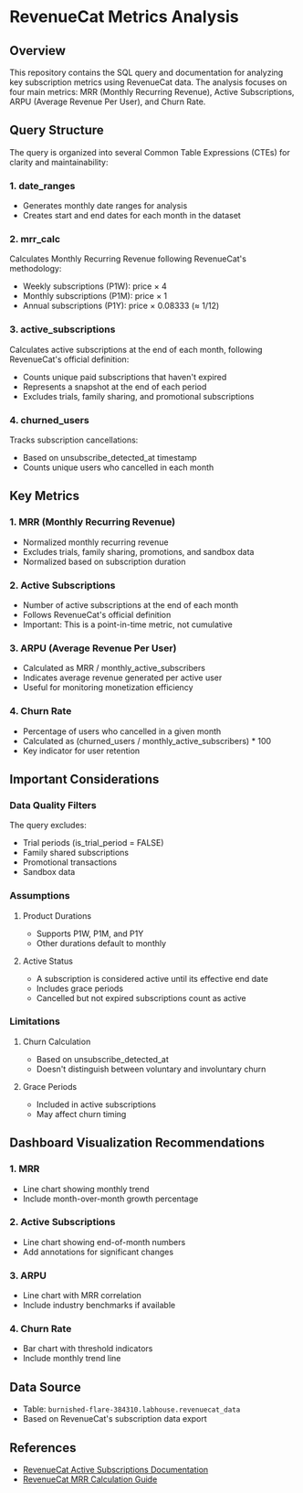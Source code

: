 # RevenueCat Metrics Analysis

## Overview
This repository contains the SQL query and documentation for analyzing key subscription metrics using RevenueCat data. The analysis focuses on four main metrics: MRR (Monthly Recurring Revenue), Active Subscriptions, ARPU (Average Revenue Per User), and Churn Rate.

## Query Structure
The query is organized into several Common Table Expressions (CTEs) for clarity and maintainability:

### 1. date_ranges
- Generates monthly date ranges for analysis
- Creates start and end dates for each month in the dataset

### 2. mrr_calc
Calculates Monthly Recurring Revenue following RevenueCat's methodology:
- Weekly subscriptions (P1W): price × 4
- Monthly subscriptions (P1M): price × 1
- Annual subscriptions (P1Y): price × 0.08333 (≈ 1/12)

### 3. active_subscriptions
Calculates active subscriptions at the end of each month, following RevenueCat's official definition:
- Counts unique paid subscriptions that haven't expired
- Represents a snapshot at the end of each period
- Excludes trials, family sharing, and promotional subscriptions

### 4. churned_users
Tracks subscription cancellations:
- Based on unsubscribe_detected_at timestamp
- Counts unique users who cancelled in each month

## Key Metrics

### 1. MRR (Monthly Recurring Revenue)
- Normalized monthly recurring revenue
- Excludes trials, family sharing, promotions, and sandbox data
- Normalized based on subscription duration

### 2. Active Subscriptions
- Number of active subscriptions at the end of each month
- Follows RevenueCat's official definition
- Important: This is a point-in-time metric, not cumulative

### 3. ARPU (Average Revenue Per User)
- Calculated as MRR / monthly_active_subscribers
- Indicates average revenue generated per active user
- Useful for monitoring monetization efficiency

### 4. Churn Rate
- Percentage of users who cancelled in a given month
- Calculated as (churned_users / monthly_active_subscribers) * 100
- Key indicator for user retention

## Important Considerations

### Data Quality Filters
The query excludes:
- Trial periods (is_trial_period = FALSE)
- Family shared subscriptions
- Promotional transactions
- Sandbox data

### Assumptions
1. Product Durations
   - Supports P1W, P1M, and P1Y
   - Other durations default to monthly

2. Active Status
   - A subscription is considered active until its effective end date
   - Includes grace periods
   - Cancelled but not expired subscriptions count as active

### Limitations
1. Churn Calculation
   - Based on unsubscribe_detected_at
   - Doesn't distinguish between voluntary and involuntary churn

2. Grace Periods
   - Included in active subscriptions
   - May affect churn timing

## Dashboard Visualization Recommendations

### 1. MRR
- Line chart showing monthly trend
- Include month-over-month growth percentage

### 2. Active Subscriptions
- Line chart showing end-of-month numbers
- Add annotations for significant changes

### 3. ARPU
- Line chart with MRR correlation
- Include industry benchmarks if available

### 4. Churn Rate
- Bar chart with threshold indicators
- Include monthly trend line

## Data Source
- Table: `burnished-flare-384310.labhouse.revenuecat_data`
- Based on RevenueCat's subscription data export

## References
- [RevenueCat Active Subscriptions Documentation](https://www.revenuecat.com/docs/dashboard-and-metrics/charts/active-subscriptions-chart)
- [RevenueCat MRR Calculation Guide](https://www.revenuecat.com/docs/integrations/scheduled-data-exports)
